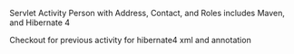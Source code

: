 Servlet Activity 
Person with Address, Contact, and Roles
includes Maven, and Hibernate 4

Checkout for previous activity for hibernate4 xml and annotation
